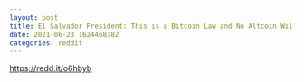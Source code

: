 ```yaml
--- 
layout: post 
title: El Salvador President: This is a Bitcoin Law and No Altcoin Will be Made Legal Tender 
date: 2021-06-23 1624468382 
categories: reddit 
--- 
```

https://redd.it/o6hbyb